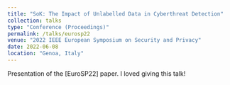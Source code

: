 ```yaml
---
title: "SoK: The Impact of Unlabelled Data in Cyberthreat Detection"
collection: talks
type: "Conference (Proceedings)"
permalink: /talks/eurosp22
venue: "2022 IEEE European Symposium on Security and Privacy"
date: 2022-06-08
location: "Genoa, Italy"
---
```


Presentation of the [EuroSP22] paper. I loved giving this talk!
